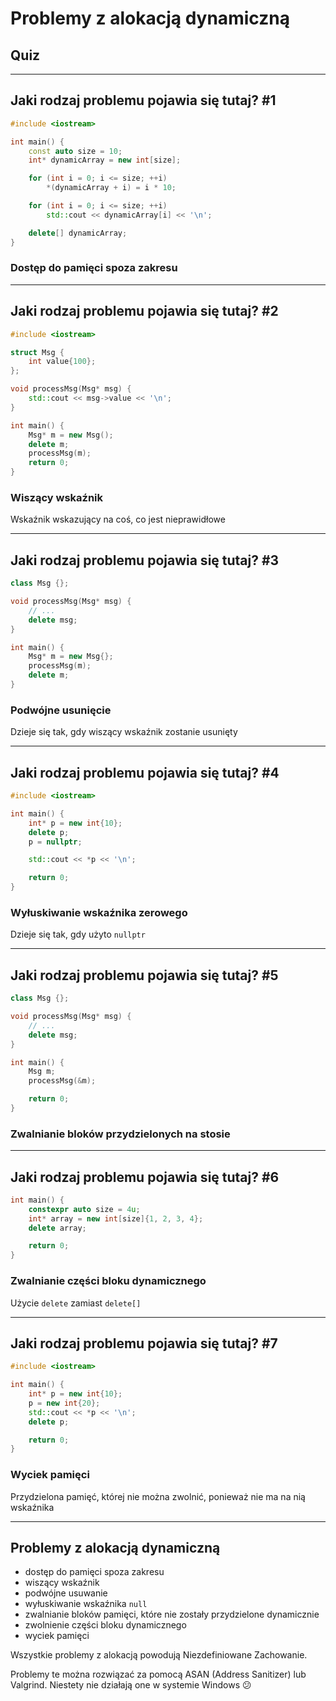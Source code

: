 <!-- .slide: data-background="#111111" -->

# Problemy z alokacją dynamiczną

## Quiz

___

## Jaki rodzaj problemu pojawia się tutaj? #1

```cpp
#include <iostream>

int main() {
    const auto size = 10;
    int* dynamicArray = new int[size];

    for (int i = 0; i <= size; ++i)
        *(dynamicArray + i) = i * 10;

    for (int i = 0; i <= size; ++i)
        std::cout << dynamicArray[i] << '\n';

    delete[] dynamicArray;
}
```
<!-- .element: class="fragment fade-in" -->

### Dostęp do pamięci spoza zakresu
<!-- .element: class="fragment fade-in" -->

___

## Jaki rodzaj problemu pojawia się tutaj? #2

```cpp
#include <iostream>

struct Msg {
    int value{100};
};

void processMsg(Msg* msg) {
    std::cout << msg->value << '\n';
}

int main() {
    Msg* m = new Msg();
    delete m;
    processMsg(m);
    return 0;
}
```

### Wiszący wskaźnik
<!-- .element: class="fragment fade-in" -->

Wskaźnik wskazujący na coś, co jest nieprawidłowe
<!-- .element: class="fragment fade-in" -->

___

## Jaki rodzaj problemu pojawia się tutaj? #3

```cpp
class Msg {};

void processMsg(Msg* msg) {
    // ...
    delete msg;
}

int main() {
    Msg* m = new Msg{};
    processMsg(m);
    delete m;
}
```

### Podwójne usunięcie
<!-- .element: class="fragment fade-in" -->

Dzieje się tak, gdy wiszący wskaźnik zostanie usunięty
<!-- .element: class="fragment fade-in" -->

___

## Jaki rodzaj problemu pojawia się tutaj? #4

```cpp
#include <iostream>

int main() {
    int* p = new int{10};
    delete p;
    p = nullptr;

    std::cout << *p << '\n';

    return 0;
}
```

### Wyłuskiwanie wskaźnika zerowego
<!-- .element: class="fragment fade-in" -->

Dzieje się tak, gdy użyto `nullptr`
<!-- .element: class="fragment fade-in" -->

___

## Jaki rodzaj problemu pojawia się tutaj? #5

```cpp
class Msg {};

void processMsg(Msg* msg) {
    // ...
    delete msg;
}

int main() {
    Msg m;
    processMsg(&m);

    return 0;
}
```

### Zwalnianie bloków przydzielonych na stosie
<!-- .element: class="fragment fade-in" -->

___

## Jaki rodzaj problemu pojawia się tutaj? #6

```cpp
int main() {
    constexpr auto size = 4u;
    int* array = new int[size]{1, 2, 3, 4};
    delete array;

    return 0;
}
```

### Zwalnianie części bloku dynamicznego
<!-- .element: class="fragment fade-in" -->

Użycie `delete` zamiast `delete[]`
<!-- .element: class="fragment fade-in" -->

___

## Jaki rodzaj problemu pojawia się tutaj? #7

```cpp
#include <iostream>

int main() {
    int* p = new int{10};
    p = new int{20};
    std::cout << *p << '\n';
    delete p;

    return 0;
}
```

### Wyciek pamięci
<!-- .element: class="fragment fade-in" -->

Przydzielona pamięć, której nie można zwolnić, ponieważ nie ma na nią wskaźnika
<!-- .element: class="fragment fade-in" -->

___

## Problemy z alokacją dynamiczną

* <!-- .element: class="fragment fade-in" --> dostęp do pamięci spoza zakresu
* <!-- .element: class="fragment fade-in" --> wiszący wskaźnik
* <!-- .element: class="fragment fade-in" --> podwójne usuwanie
* <!-- .element: class="fragment fade-in" --> wyłuskiwanie wskaźnika <code>null</code>
* <!-- .element: class="fragment fade-in" --> zwalnianie bloków pamięci, które nie zostały przydzielone dynamicznie
* <!-- .element: class="fragment fade-in" --> zwolnienie części bloku dynamicznego
* <!-- .element: class="fragment fade-in" --> wyciek pamięci

Wszystkie problemy z alokacją powodują Niezdefiniowane Zachowanie.
<!-- .element: class="fragment fade-in" -->

Problemy te można rozwiązać za pomocą ASAN (Address Sanitizer) lub Valgrind.
Niestety nie działają one w systemie Windows 😕
<!-- .element: class="fragment fade-in" -->
